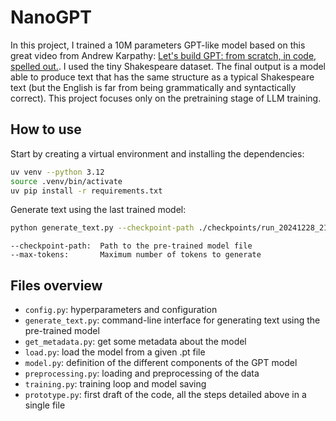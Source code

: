 # NanoGPT

In this project, I trained a 10M parameters GPT-like model based on this great video from Andrew Karpathy: [Let's build GPT: from scratch, in code, spelled out.](https://www.youtube.com/watch?v=kCc8FmEb1nY&t=960s). I used the tiny Shakespeare dataset. The final output is a model able to produce text that has the same structure as a typical Shakespeare text (but the English is far from being grammatically and syntactically correct). This project focuses only on the pretraining stage of LLM training.

## How to use
Start by creating a virtual environment and installing the dependencies:
```bash
uv venv --python 3.12
source .venv/bin/activate
uv pip install -r requirements.txt
```

Generate text using the last trained model:
```bash
python generate_text.py --checkpoint-path ./checkpoints/run_20241228_212938/model.pt --max-tokens 1000
```

```
--checkpoint-path:  Path to the pre-trained model file
--max-tokens:       Maximum number of tokens to generate
```

## Files overview
- ```config.py```: hyperparameters and configuration
- ```generate_text.py```: command-line interface for generating text using the pre-trained model
- ```get_metadata.py```: get some metadata about the model
- ```load.py```: load the model from a given .pt file
- ```model.py```: definition of the different components of the GPT model
- ```preprocessing.py```: loading and preprocessing of the data
- ```training.py```: training loop and model saving
- ```prototype.py```: first draft of the code, all the steps detailed above in a single file
